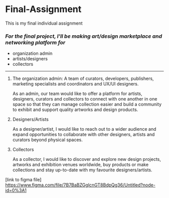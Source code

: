 # Final-Assignment
This is my final individual assignment

### _For the final project, I'll be making art/design marketplace and networking platform for_

* organization admin
* artists/designers
* collectors

---

1. The organization admin:  A team of curators, developers, publishers, marketing specialists and coordinators and UX/UI designers.

    As an admin, our team would like to offer a platform for artists, designers, curators and collectors to connect with one another in one space so that they can manage collection easier and build a community to exhibit and support quality artworks and design products.


2. Designers/Artists

    As a designer/artist, I would like to reach out to a wider audience and expand opportunities to collaborate with other designers, artists and curators beyond physical spaces.  


3. Collectors

    As a collector, I would like to discover and explore new design projects, artworks and exhibition venues worldwide, buy products or make collections and stay up-to-date with my favourite designers/artists.


[link to figma file] https://www.figma.com/file/7B7BaBZGglcnGT8BdpQg36/Untitled?node-id=0%3A1

